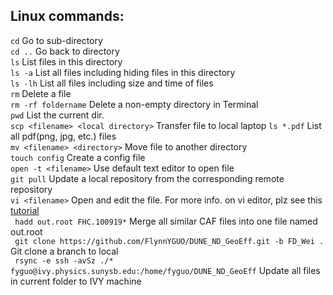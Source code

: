 ## Linux commands:
``` cd ``` Go to sub-directory  
``` cd .. ``` Go back to directory  
``` ls ``` List files in this directory  
``` ls -a ``` List all files including hiding files in this directory  
``` ls -lh ``` List all files including size and time of files   
``` rm ``` Delete a file  
``` rm -rf foldername ``` Delete a non-empty directory in Terminal  
``` pwd ``` List the current dir.  
``` scp <filename> <local directory> ``` Transfer file to local laptop
``` ls *.pdf ``` List all pdf(png, jpg, etc.) files  
``` mv <filename> <directory> ``` Move file to another directory  
``` touch config ``` Create a config file  
``` open -t <filename> ``` Use default text editor to open file    
``` git pull ``` Update a local repository from the corresponding remote repository  
``` vi <filename> ``` Open and edit the file. For more info. on vi editor, plz see this [tutorial](https://www.cs.colostate.edu/helpdocs/vi.html)  
``` hadd out.root FHC.100919*``` Merge all similar CAF files into one file named out.root  
``` git clone https://github.com/FlynnYGUO/DUNE_ND_GeoEff.git -b FD_Wei .``` Git clone a branch to local    
``` rsync -e ssh -avSz ./* fyguo@ivy.physics.sunysb.edu:/home/fyguo/DUNE_ND_GeoEff``` Update all files in current folder to IVY machine  

